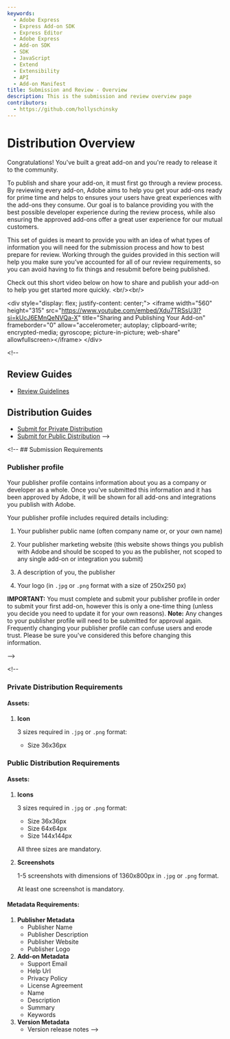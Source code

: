 ```yaml
---
keywords:
  - Adobe Express
  - Express Add-on SDK
  - Express Editor
  - Adobe Express
  - Add-on SDK
  - SDK
  - JavaScript
  - Extend
  - Extensibility
  - API
  - Add-on Manifest
title: Submission and Review - Overview
description: This is the submission and review overview page
contributors:
  - https://github.com/hollyschinsky
---
```


# Distribution Overview

Congratulations! You've built a great add-on and you're ready to release it to the community.

To publish and share your add-on, it must first go through a review process. By reviewing every add-on, Adobe aims to help you get your add-ons ready for prime time and helps to ensures your users have great experiences with the add-ons they consume. Our goal is to balance providing you with the best possible developer experience during the review process, while also ensuring the approved add-ons offer a great user experience for our mutual customers.

<InlineAlert slots="text" variant="success"/>

This set of guides is meant to provide you with an idea of what types of information you will need for the submission process and how to best prepare for review. Working through the guides provided in this section will help you make sure you’ve accounted for all of our review requirements, so you can avoid having to fix things and resubmit before being published.

Check out this short video below on how to share and publish your add-on to help you get started more quickly. &lt;br/&gt;&lt;br/&gt;

&lt;div style="display: flex; justify-content: center;"&gt;
  &lt;iframe width="560" height="315" src="https://www.youtube.com/embed/Xdu7TRSsU3I?si=kUcJ6EMnQeNVQa-X" title="Sharing and Publishing Your Add-on" frameborder="0" allow="accelerometer; autoplay; clipboard-write; encrypted-media; gyroscope; picture-in-picture; web-share" allowfullscreen&gt;&lt;/iframe&gt;
&lt;/div&gt;

&lt;!-- 

## Review Guides

- [Review Guidelines](review_guidelines.md)

## Distribution Guides
- [Submit for Private Distribution](../distribute/submit-private-dist.md)
- [Submit for Public Distribution](../distribute/submit-public-dist.md) --&gt;

&lt;!-- ## Submission Requirements

### Publisher profile

Your publisher profile contains information about you as a company or developer as a whole. Once you've submitted this information and it has been approved by Adobe, it will be shown for all add-ons and integrations you publish with Adobe.

Your publisher profile includes required details including:

1. Your publisher public name (often company name or, or your own name)

2. Your publisher marketing website (this website shows things you publish with Adobe and should be scoped to you as the publisher, not scoped to any single add-on or integration you submit)

3. A description of you, the publisher

4. Your logo (in `.jpg` or `.png` format with a size of 250x250 px)

<InlineAlert slots="text" variant="info"/>

**IMPORTANT:** You must complete and submit your publisher profile in order to submit your first add-on, however this is only a one-time thing (unless you decide you need to update it for your own reasons). **Note:** Any changes to your publisher profile will need to be submitted for approval again.
Frequently changing your publisher profile can confuse users and erode trust. Please be sure you've considered this before changing this information.

 --&gt;

&lt;!-- 
### Private Distribution Requirements
#### Assets:

1. **Icon**

    3 sizes required in `.jpg` or `.png` format:

    - Size 36x36px

### Public Distribution Requirements

#### Assets:

1. **Icons**

    3 sizes required in `.jpg` or `.png` format:

    - Size 36x36px
    - Size 64x64px
    - Size 144x144px
    
    <InlineAlert slots="text" variant="warning"/>
    
    All three sizes are mandatory.

2. **Screenshots**
    
    1-5 screenshots with dimensions of 1360x800px in `.jpg` or `.png` format. 
    
    <InlineAlert slots="text" variant="warning"/>
    
    At least one screenshot is mandatory.        

#### Metadata Requirements:

1. **Publisher Metadata**
    - Publisher Name
    - Publisher Description
    - Publisher Website
    - Publisher Logo
2. **Add-on Metadata**
    - Support Email
    - Help Url
    - Privacy Policy
    - License Agreement
    - Name
    - Description
    - Summary
    - Keywords
3. **Version Metadata**
    - Version release notes --&gt;

